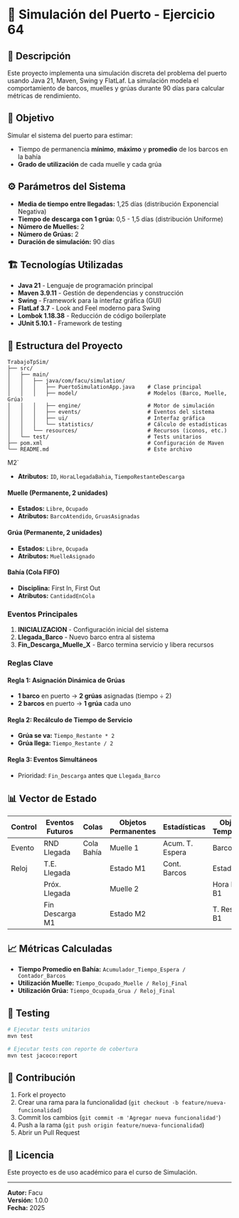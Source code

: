 # 🚢 Simulación del Puerto - Ejercicio 64

## 📖 Descripción

Este proyecto implementa una simulación discreta del problema del puerto usando Java 21, Maven, Swing y FlatLaf. La simulación modela el comportamiento de barcos, muelles y grúas durante 90 días para calcular métricas de rendimiento.

## 🎯 Objetivo

Simular el sistema del puerto para estimar:
- Tiempo de permanencia **mínimo**, **máximo** y **promedio** de los barcos en la bahía
- **Grado de utilización** de cada muelle y cada grúa

## ⚙️ Parámetros del Sistema

- **Media de tiempo entre llegadas:** 1,25 días (distribución Exponencial Negativa)
- **Tiempo de descarga con 1 grúa:** 0,5 - 1,5 días (distribución Uniforme)
- **Número de Muelles:** 2
- **Número de Grúas:** 2
- **Duración de simulación:** 90 días

## 🏗️ Tecnologías Utilizadas

- **Java 21** - Lenguaje de programación principal
- **Maven 3.9.11** - Gestión de dependencias y construcción
- **Swing** - Framework para la interfaz gráfica (GUI)
- **FlatLaf 3.7** - Look and Feel moderno para Swing
- **Lombok 1.18.38** - Reducción de código boilerplate
- **JUnit 5.10.1** - Framework de testing

## 📁 Estructura del Proyecto

```
TrabajoTpSim/
├── src/
│   ├── main/
│   │   ├── java/com/facu/simulation/
│   │   │   ├── PuertoSimulationApp.java    # Clase principal
│   │   │   ├── model/                      # Modelos (Barco, Muelle, Grúa)
│   │   │   ├── engine/                     # Motor de simulación
│   │   │   ├── events/                     # Eventos del sistema
│   │   │   ├── ui/                         # Interfaz gráfica
│   │   │   └── statistics/                 # Cálculo de estadísticas
│   │   └── resources/                      # Recursos (iconos, etc.)
│   └── test/                               # Tests unitarios
├── pom.xml                                 # Configuración de Maven
└── README.md                               # Este archivo
```
 M2`
- **Atributos:** `ID`, `HoraLlegadaBahia`, `TiempoRestanteDescarga`

#### **Muelle** (Permanente, 2 unidades)
- **Estados:** `Libre`, `Ocupado`
- **Atributos:** `BarcoAtendido`, `GruasAsignadas`

#### **Grúa** (Permanente, 2 unidades)
- **Estados:** `Libre`, `Ocupada`
- **Atributos:** `MuelleAsignado`

#### **Bahía** (Cola FIFO)
- **Disciplina:** First In, First Out
- **Atributos:** `CantidadEnCola`

### Eventos Principales

1. **INICIALIZACION** - Configuración inicial del sistema
2. **Llegada_Barco** - Nuevo barco entra al sistema
3. **Fin_Descarga_Muelle_X** - Barco termina servicio y libera recursos

### Reglas Clave

#### **Regla 1: Asignación Dinámica de Grúas**
- **1 barco** en puerto → **2 grúas** asignadas (tiempo ÷ 2)
- **2 barcos** en puerto → **1 grúa** cada uno

#### **Regla 2: Recálculo de Tiempo de Servicio**
- **Grúa se va:** `Tiempo_Restante * 2`
- **Grúa llega:** `Tiempo_Restante / 2`

#### **Regla 3: Eventos Simultáneos**
- Prioridad: `Fin_Descarga` antes que `Llegada_Barco`

## 📊 Vector de Estado

| Control | Eventos Futuros | Colas | Objetos Permanentes | Estadísticas | Objetos Temporales |
|---------|-----------------|-------|---------------------|--------------|-------------------|
| Evento | RND Llegada | Cola Bahía | Muelle 1 | Acum. T. Espera | Barco 1 |
| Reloj | T.E. Llegada | | Estado M1 | Cont. Barcos | Estado B1 |
| | Próx. Llegada | | Muelle 2 | | Hora Lleg. B1 |
| | Fin Descarga M1 | | Estado M2 | | T. Restante B1 |

## 📈 Métricas Calculadas

- **Tiempo Promedio en Bahía:** `Acumulador_Tiempo_Espera / Contador_Barcos`
- **Utilización Muelle:** `Tiempo_Ocupado_Muelle / Reloj_Final`
- **Utilización Grúa:** `Tiempo_Ocupada_Grua / Reloj_Final`

## 🧪 Testing

```bash
# Ejecutar tests unitarios
mvn test

# Ejecutar tests con reporte de cobertura
mvn test jacoco:report
```

## 🤝 Contribución

1. Fork el proyecto
2. Crear una rama para la funcionalidad (`git checkout -b feature/nueva-funcionalidad`)
3. Commit los cambios (`git commit -m 'Agregar nueva funcionalidad'`)
4. Push a la rama (`git push origin feature/nueva-funcionalidad`)
5. Abrir un Pull Request

## 📄 Licencia

Este proyecto es de uso académico para el curso de Simulación.

---

**Autor:** Facu  
**Versión:** 1.0.0  
**Fecha:** 2025
